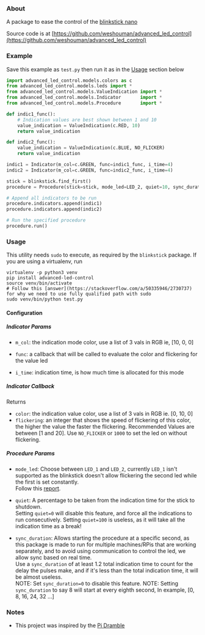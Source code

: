 ### About
A package to ease the control of the [blinkstick nano](https://www.blinkstick.com/products/blinkstick-nano)

Source code is at [https://github.com/weshouman/advanced_led_control](https://github.com/weshouman/advanced_led_control)

### Example
Save this example as ```test.py``` then run it as in the [Usage](#Usage) section below
```python
import advanced_led_control.models.colors as c
from advanced_led_control.models.leds import *
from advanced_led_control.models.ValueIndication import *
from advanced_led_control.models.Indicator       import *
from advanced_led_control.models.Procedure       import *

def indic1_func():
	# Indication values are best shown between 1 and 10
	value_indication = ValueIndication(c.RED, 10)
	return value_indication

def indic2_func():
	value_indication = ValueIndication(c.BLUE, NO_FLICKER)
	return value_indication

indic1 = Indicator(m_col=c.GREEN, func=indic1_func, i_time=4)
indic2 = Indicator(m_col=c.GREEN, func=indic2_func, i_time=4)

stick = blinkstick.find_first()
procedure = Procedure(stick=stick, mode_led=LED_2, quiet=10, sync_duration=10)

# Append all indicators to be run
procedure.indicators.append(indic1)
procedure.indicators.append(indic2)

# Run the specified procedure
procedure.run()
```

### Usage
This utility needs ```sudo``` to execute, as required by the ```blinkstick``` package.
If you are using a virtualenv, run
```
virtualenv -p python3 venv
pip install advanced-led-control
source venv/bin/activate
# Follow this [answer](https://stackoverflow.com/a/50335946/2730737) for why we need to use fully qualified path with sudo
sudo venv/bin/python test.py
```

#### Configuration
##### Indicator Params
- ```m_col```: the indication mode color, use a list of 3 vals in RGB ie, [10, 0, 0]

- ```func```: a callback that will be called to evaluate the color and flickering for the value led

- ```i_time```: indication time, is how much time is allocated for this mode

##### Indicator Callback
Returns
- ```color```: the indication value color, use a list of 3 vals in RGB ie. [0, 10, 0]
- ```flickering```: an integer that shows the speed of flickering of this color,
     the higher the value the faster the flickering.
     Recommended Values are between [1 and 20].
     Use ```NO_FLICKER``` or ```1000``` to set the led on without flickering.

##### Procedure Params
- ```mode_led```: Choose between ```LED_1``` and ```LED_2```, currently ```LED_1``` isn't supported
     as the blinkstick doesn't allow flickering the second led
     while the first is set constantly.  
     Follow this [report](https://forums.blinkstick.com/t/cant-pulse-second-led-and-keep-first-on/1310?u=eng.walidshouman).

- ```quiet```: A percentage to be taken from the indication time for the stick to shutdown.  
     Setting ```quiet=0``` will disable this feature,
     and force all the indications to run consecutively.
     Setting ```quiet=100``` is useless, as it will take all the indication time as a break!

- ```sync_duration```: Allows starting the procedure at a specific second,
    as this package is made to run for multiple machines/RPis that are working separately,
    and to avoid using communication to control the led,
    we allow sync based on real time.  
    Use a ```sync_duration``` of at least 1.2 total indication time to count for the
    delay the pulses make, and if it's less than the total indication time,
    it will be almost useless.  
    NOTE: Set ```sync_duration=0``` to disable this feature.
    NOTE: Setting ```sync_duration``` to say 8 will start at every eighth second,
          In example, [0, 8, 16, 24, 32 ...]

### Notes
- This project was inspired by the [Pi Dramble](https://github.com/geerlingguy/raspberry-pi-dramble)
